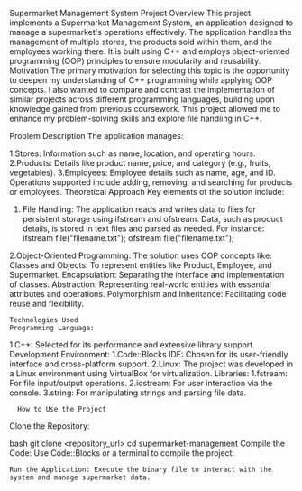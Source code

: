   Supermarket Management System
  Project Overview
    This project implements a Supermarket Management System, an application designed to manage a supermarket's operations effectively. The application handles the management of multiple stores, the products sold within them, and the employees working there. It is built using C++ and employs object-oriented programming (OOP) principles to ensure modularity and reusability.
  Motivation
    The primary motivation for selecting this topic is the opportunity to deepen my understanding of C++ programming while applying OOP concepts. I also wanted to compare and contrast the implementation of similar projects across different programming languages, building upon knowledge gained from previous coursework. This project allowed me to enhance my problem-solving skills and explore file handling in C++.

   Problem Description
  The application manages:

1.Stores: Information such as name, location, and operating hours.
2.Products: Details like product name, price, and category (e.g., fruits, vegetables).
3.Employees: Employee details such as name, age, and ID.
 Operations supported include adding, removing, and searching for products or employees.
    Theoretical Approach
    Key elements of the solution include:

1. File Handling:
    The application reads and writes data to files for persistent storage using ifstream and ofstream. Data, such as product details, is stored in text files and parsed as needed. For instance:
ifstream file("filename.txt");
ofstream file("filename.txt");

2.Object-Oriented Programming:
    The solution uses OOP concepts like:
    Classes and Objects: To represent entities like Product, Employee, and Supermarket.
    Encapsulation: Separating the interface and implementation of classes.
    Abstraction: Representing real-world entities with essential attributes and operations.
    Polymorphism and Inheritance: Facilitating code reuse and flexibility.

    Technologies Used
    Programming Language:
1.C++: Selected for its performance and extensive library support.
    Development Environment:
1.Code::Blocks IDE: Chosen for its user-friendly interface and cross-platform support.
2.Linux: The project was developed in a Linux environment using VirtualBox for virtualization.
    Libraries:
1.fstream: For file input/output operations.
2.iostream: For user interaction via the console.
3.string: For manipulating strings and parsing file data.


      How to Use the Project
  Clone the Repository:

bash
git clone <repository_url>
cd supermarket-management
    Compile the Code: Use Code::Blocks or a terminal to compile the project.

    Run the Application: Execute the binary file to interact with the system and manage supermarket data.
